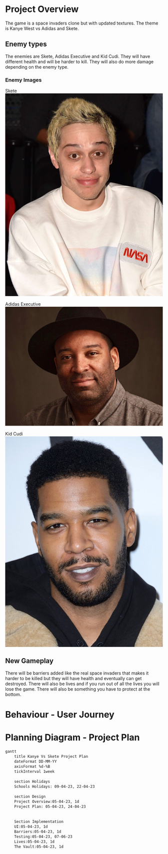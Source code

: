 # Project Overview

The game is a space invaders clone but with updated textures. The theme is Kanye West vs Adidas and Skete.

## Enemy types
The enemies are Skete, Adidas Executive and Kid Cudi. They will have different health and will be harder to kill. They will also do more damage depending on the enemy type.
### Enemy Images
Skete
![Enemy 3](Enemy/Enemy%203.jpg)

Adidas Executive
![Enemy 1](Enemy/Enemy%201.jpg)

Kid Cudi
![Enemy 2](Enemy/564901_v9_bb.jpg)

## New Gameplay
There will be barriers added like the real space invaders that makes it harder to be killed but they will have health and eventually can get destroyed. There will also be lives and if you run out of all the lives you will lose the game. There will also be something you have to protect at the bottom.


# Behaviour - User Journey



# Planning Diagram - Project Plan

```mermaid
gantt
    title Kanye Vs Skete Project Plan
    dateFormat DD-MM-YY
    axisFormat %d-%B
    tickInterval 1week

    section Holidays
    Schools Holidays: 09-04-23, 22-04-23

    section Design
    Project Overview:05-04-23, 1d
    Project Plan: 05-04-23, 24-04-23


    Section Implementation
    UI:05-04-23, 1d
    Barriers:05-04-23, 1d
    Testing:05-04-23, 07-06-23
    Lives:05-04-23, 1d
    The Vault:05-04-23, 1d
```